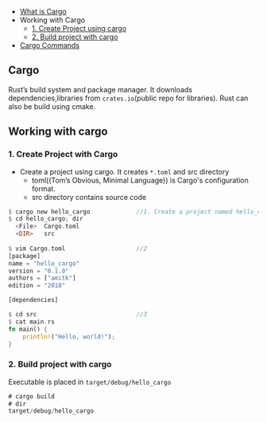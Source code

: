 - [What is Cargo](#what)
- Working with Cargo
  - [1. Create Project using cargo](#create)
  - [2. Build project with cargo](#build)
- [Cargo Commands](Cargo_Commands)

<a name=what></a>
## Cargo
Rust’s build system and package manager. It downloads dependencies,libraries from `crates.io`(public repo for libraries).
Rust can also be build using cmake.


## Working with cargo
<a name=create></a>
### 1. Create Project with Cargo
- Create a project using cargo. It creates `*.toml` and src directory
  - toml((Tom’s Obvious, Minimal Language)) is Cargo's configuration format.
  - src directory contains source code
```rs
$ cargo new hello_cargo             //1. Create a project named hello_cargo
$ cd hello_cargo; dir
  <File>  Cargo.toml
  <DIR>   src
  
$ vim Cargo.toml                    //2
[package]
name = "hello_cargo"
version = "0.1.0"
authors = ["amitk"]
edition = "2018"

[dependencies]

$ cd src                            //3
$ cat main.rs           
fn main() {
    println!("Hello, world!");
}
```
<a name=build></a>
### 2. Build project with cargo
Executable is placed in `target/debug/hello_cargo`
```rs
# cargo build
# dir
target/debug/hello_cargo
```
